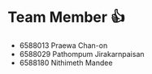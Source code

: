 # Team Member 👍
- 6588013 Praewa Chan-on
- 6588029 Pathompum Jirakarnpaisan
- 6588180 Nithimeth Mandee
